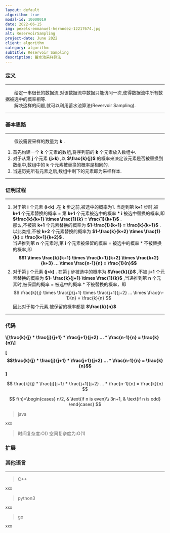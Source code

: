 ```yaml
---
layout: default
algorithm: true
modal-id: 10000019
date: 2022-06-15
img: pexels-emmanuel-hernndez-12217674.jpg 
alt: ReservoirSampling
project-date: June 2022
client: algorithm
category: algorithm
subtitle: Reservoir Sampling
description: 蓄水池采样算法
---
```

### 定义
- - -
&emsp;&emsp;给定一串很长的数据流,对该数据流中数据只能访问一次,使得数据流中所有数据被选中的概率相等.  
&emsp;&emsp;解决这样的问题,就可以利用蓄水池算法(Revervoir Sampling).  
- - -

### 基本思路
- - -
&emsp;&emsp;假设需要采样的数量为 __k__ .
1. 首先构建一个 __k__ 个元素的数组,将序列前的 __k__ 个元素放入数组中.
2. 对于从第 __j__ 个元素 __(j>k)__ ,以 __$\frac{k}{j}$__ 的概率来决定该元素是否被替换到数组中,数组中的 __k__ 个元素被替换的概率是相同的.
3. 当遍历完所有元素之后,数组中剩下的元素即为采样样本.
- - -

### 证明过程
- - -
1. 对于第 __i__ 个元素 __(i<k)__ .在 __k__ 步之前,被选中的概率为1.
当走到第 __k+1__ 步时,被 __k+1__ 个元素替换的概率 = 第 __k+1__ 个元素被选中的概率 __*__ __i__ 被选中替换的概率,即 __$\frac{k}{k+1} \times \frac{1}{k} = \frac{1}{k+1}$__ .  
那么,不被第 __k+1__ 个元素替换的概率为 __$1-\frac{1}{k+1} = \frac{k}{k+1}$__ .以此类推,不被 __k+2__ 个元素替换的概率为 __$1-\frac{k}{k+2} \times \frac{1}{k} = \frac{k+1}{k+2}$__ .  
当递推到第 __n__ 个元素时,第 __i__ 个元素被保留的概率 = 被选中的概率 * 不被替换的概率,即 __$$1 \times \frac{k}{k+1} \times \frac{k+1}{k+2} \times \frac{k+2}{k+3} ... \times \frac{n-1}{n} = \frac{1}{n}$$__  
2. 对于第 __j__ 个元素 __(j>k)__ . 在第 __j__ 步被选中的概率为 __$\frac{k}{j}$__ ,不被 __j+1__ 个元素替换的概率为 __$1- \frac{k}{j+1} \times \frac{1}{k}$__ ,当递推到第 __n__ 个元素时,被保留的概率 = 被选中的概率 * 不被替换的概率，即
$$
\frac{k}{j} \times \frac{j}{j+1} \times \frac{j+1}{j+2} ... \times \frac{n-1}{n} = \frac{k}{n} 
$$ 
因此对于每个元素,被保留的概率都是 __$\frac{k}{n}$__
- - -


### 代码

__\\[\frac{k}{j} * \frac{j}{j+1} * \frac{j+1}{j+2} ... * \frac{n-1}{n} = \frac{k}{n}\\]__

__[$$\frac{k}{j} * \frac{j}{j+1} * \frac{j+1}{j+2} ... * \frac{n-1}{n} = \frac{k}{n}$$]__


$$
\frac{k}{j} * \frac{j}{j+1} * \frac{j+1}{j+2} ... * \frac{n-1}{n} = \frac{k}{n}
$$

$$
f(n)=\begin{cases}
n/2,  & \text{if n is even}\\
3n+1, & \text{if n is odd}
\end{cases}
$$

>java

``` java
xxx
```

> 时间复杂度:O() 
> 空间复杂度为:O(1)  

### 扩展


### 其他语言
- - -
> C++

``` cpp
xxx
```
> python3

``` python
xxx
```
> go

``` go
xxx
```